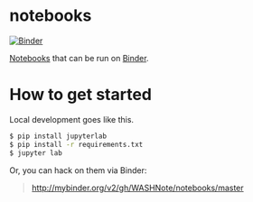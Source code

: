 # notebooks

[![Binder](http://mybinder.org/badge_logo.svg)](http://mybinder.org/v2/gh/WASHNote/notebooks/master)

[Notebooks](https://jupyter.org/) that can be run on [Binder](https://mybinder.org/).

# How to get started

Local development goes like this.

```bash
$ pip install jupyterlab
$ pip install -r requirements.txt
$ jupyter lab
```

Or, you can hack on them via Binder:

> http://mybinder.org/v2/gh/WASHNote/notebooks/master
